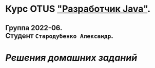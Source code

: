 # Курс OTUS ["Разработчик Java"](https://otus.ru/lessons/java-professional/?utm_source=github&utm_medium=free&utm_campaign=otus). 
## Группа 2022-06. <br>Cтудент `Стародубенко Александр`.  
# _Решения домашних заданий_
